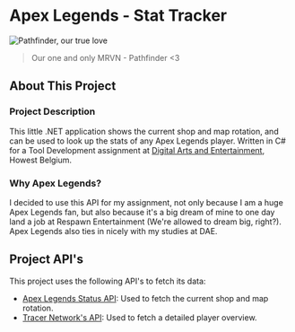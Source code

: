 # Apex Legends - Stat Tracker
![Pathfinder, our true love](https://trackercdn.com/cdn/apex.tracker.gg/legends/pathfinder-concept-bg-small.jpg)

> Our one and only MRVN - Pathfinder <3

## About This Project
### Project Description
This little .NET application shows the current shop and map rotation, and can be used to look up the stats of any Apex Legends player.
Written in C# for a Tool Development assignment at [Digital Arts and Entertainment](https://www.digitalartsandentertainment.be/), Howest Belgium.

### Why Apex Legends?
I decided to use this API for my assignment, not only because I am a huge Apex Legends fan, but also because it's a big dream of mine to one day land a job at Respawn Entertainment (We're allowed to dream big, right?). Apex Legends also ties in nicely with my studies at DAE.

## Project API's
This project uses the following API's to fetch its data:
- [Apex Legends Status API](https://portal.apexlegendsapi.com/): Used to fetch the current shop and map rotation.
- [Tracer Network's API](https://apex.tracker.gg/site-api): Used to fetch a detailed player overview.
